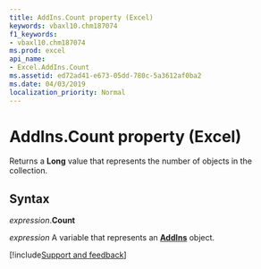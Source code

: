 ```yaml
---
title: AddIns.Count property (Excel)
keywords: vbaxl10.chm187074
f1_keywords:
- vbaxl10.chm187074
ms.prod: excel
api_name:
- Excel.AddIns.Count
ms.assetid: ed72ad41-e673-05dd-780c-5a3612af0ba2
ms.date: 04/03/2019
localization_priority: Normal
---
```



# AddIns.Count property (Excel)

Returns a **Long** value that represents the number of objects in the collection.


## Syntax

_expression_.**Count**

_expression_ A variable that represents an **[AddIns](Excel.AddIns.md)** object.




[!include[Support and feedback](~/includes/feedback-boilerplate.md)]